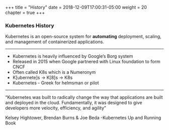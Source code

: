 +++
title = "History"
date = 2018-12-09T17:00:31-05:00
weight = 20
chapter = true
+++

### Kubernetes History

Kubernetes is an open-source system for **automating** deployment, scaling, and management of containerized applications.

---

* Kubernetes is heavily influenced by Google’s Borg system
* Released in 2015 when Google partnered with Linux foundation to form CNCF
* Often called K8s which is a Numeronym
* K[ubernete]s →  K[8]s → K8s 
* Kubernetes - Greek for helmsman or pilot

---

“Kubernetes was built to radically change the way that applications are built and deployed in the cloud. Fundamentally, it was designed to give developers more velocity, efficiency, and agility”

Kelsey Hightower, Brendan Burns & Joe Beda
-Kubernetes Up and Running Book


